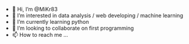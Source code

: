- 👋 Hi, I’m @MiKr83
- 👀 I’m interested in data analysis / web developing / machine learning
- 🌱 I’m currently learning python
- 💞️ I’m looking to collaborate on first programming
- 📫 How to reach me ...

<!---
MiKr83/MiKr83 is a ✨ special ✨ repository because its `README.md` (this file) appears on your GitHub profile.
You can click the Preview link to take a look at your changes.
--->
